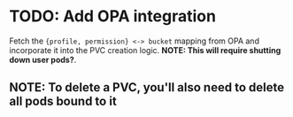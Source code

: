 # TODO: Add OPA integration

Fetch the `{profile, permission} <-> bucket` mapping from OPA and incorporate it into the PVC creation logic. **NOTE: This will require shutting down user pods?**.

## NOTE: To delete a PVC, you'll also need to delete all pods bound to it
